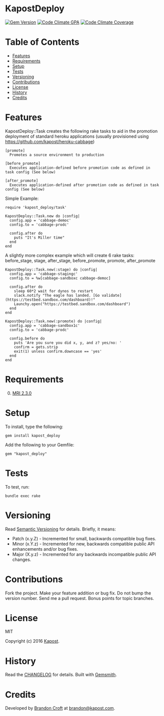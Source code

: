 # KapostDeploy

[![Gem Version](https://badge.fury.io/rb/kapost_deploy.svg)](http://badge.fury.io/rb/kapost_deploy)
[![Code Climate GPA](https://codeclimate.com/github/kapost/kapost_deploy.svg)](https://codeclimate.com/github/kapost/kapost_deploy)
[![Code Climate Coverage](https://codeclimate.com/github/kapost/kapost_deploy/coverage.svg)](https://codeclimate.com/github/kapost/kapost_deploy)

<!-- Tocer[start]: Auto-generated, don't remove. -->

# Table of Contents

- [Features](#features)
- [Requirements](#requirements)
- [Setup](#setup)
- [Tests](#tests)
- [Versioning](#versioning)
- [Contributions](#contributions)
- [License](#license)
- [History](#history)
- [Credits](#credits)

<!-- Tocer[finish]: Auto-generated, don't remove. -->

# Features

KapostDeploy::Task creates the following rake tasks to aid in the promotion deployment of
standard heroku applications (usually provisioned using https://github.com/kapost/heroku-cabbage)

    [promote]
      Promotes a source environment to production

    [before_promote]
      Executes application-defined before promotion code as defined in task config (See below)

    [after_promote]
      Executes application-defined after promotion code as defined in task config (See below)

Simple Example:

    require 'kapost_deploy/task'

    KapostDeploy::Task.new do |config|
      config.app = 'cabbage-democ'
      config.to = 'cabbage-prodc'

      config.after do
        puts "It's Miller time"
      end
    end

A slightly more complex example which will create 6 rake tasks: before_stage, stage,
after_stage, before_promote, promote, after_promote

    KapostDeploy::Task.new(:stage) do |config|
      config.app = 'cabbage-stagingc'
      config.to = %w[cabbage-sandboxc cabbage-democ]

      config.after do
        sleep 60*2 wait for dynos to restart
        slack.notify "The eagle has landed. [Go validate](https://testbed.sandbox.com/dashboard)!"
        Launchy.open("https://testbed.sandbox.com/dashboard")
      end
    end

    KapostDeploy::Task.new(:promote) do |config|
      config.app = 'cabbage-sandbox1c'
      config.to = 'cabbage-prodc'

      config.before do
        puts 'Are you sure you did x, y, and z? yes/no: '
        confirm = gets.strip
        exit(1) unless confirm.downcase == 'yes'
      end
    end

# Requirements

0. [MRI 2.3.0](https://www.ruby-lang.org)

# Setup

To install, type the following:

    gem install kapost_deploy

Add the following to your Gemfile:

    gem "kapost_deploy"

# Tests

To test, run:

    bundle exec rake

# Versioning

Read [Semantic Versioning](http://semver.org) for details. Briefly, it means:

- Patch (x.y.Z) - Incremented for small, backwards compatible bug fixes.
- Minor (x.Y.z) - Incremented for new, backwards compatible public API enhancements and/or bug fixes.
- Major (X.y.z) - Incremented for any backwards incompatible public API changes.

# Contributions

Fork the project.
Make your feature addition or bug fix.
Do not bump the version number.
Send me a pull request. Bonus points for topic branches.

# License

MIT

Copyright (c) 2016 [Kapost](http://engineering.kapost.com).

# History

Read the [CHANGELOG](CHANGELOG.md) for details.
Built with [Gemsmith](https://github.com/bkuhlmann/gemsmith).

# Credits

Developed by [Brandon Croft](http://brandoncroft.com) at [brandon@kapost.com](mailto:brandon@kapost.com).

